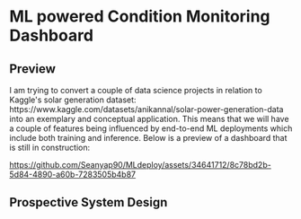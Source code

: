 <h1>ML powered Condition Monitoring Dashboard</h1>

<h2>Preview</h2>
I am trying to convert a couple of data science projects in relation to Kaggle's solar generation dataset:  https://www.kaggle.com/datasets/anikannal/solar-power-generation-data into an exemplary and conceptual application.
This means that we will have a couple of features being influenced by end-to-end ML deployments which include both training and inference.
Below is a preview of a dashboard that is still in construction:


https://github.com/Seanyap90/MLdeploy/assets/34641712/8c78bd2b-5d84-4890-a60b-7283505b4b87



<h2>Prospective System Design</h2>
